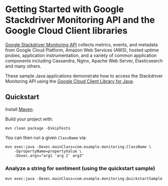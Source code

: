 # Getting Started with Google Stackdriver Monitoring API and the Google Cloud Client libraries

[Google Stackdriver Monitoring API][monitoring] collects metrics, events, and
metadata from Google Cloud Platform, Amazon Web Services (AWS), hosted uptime
probes, application instrumentation, and a variety of common application
components including Cassandra, Nginx, Apache Web Server, Elasticsearch and many
others.

These sample Java applications demonstrate how to access the Stackdriver
Monitoring API using the [Google Cloud Client Library for Java][google-cloud-java].

[monitoring]: https://cloud.google.com/monitoring/docs/
[google-cloud-java]: https://github.com/GoogleCloudPlatform/google-cloud-java

## Quickstart

Install [Maven](http://maven.apache.org/).

Build your project with:

	mvn clean package -DskipTests

You can then run a given `ClassName` via:

	mvn exec:java -Dexec.mainClass=com.example.monitoring.ClassName \
	    -DpropertyName=propertyValue \
		-Dexec.args="arg1 'arg 2' arg3"

### Analyze a string for sentiment (using the quickstart sample)

    mvn exec:java -Dexec.mainClass=com.example.monitoring.QuickstartSample
